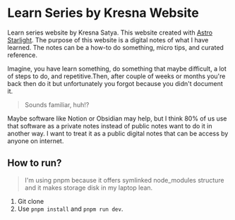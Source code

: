 # Learn Series by Kresna Website

Learn series website by Kresna Satya. This website created with [Astro Starlight](https://starlight.astro.build). The purpose of this website is a digital notes of what I have learned. The notes can be a how-to do something, micro tips, and curated reference.

Imagine, you have learn something, do something that maybe difficult, a lot of steps to do, and repetitive.Then, after couple of weeks or months you're back then do it but unfortunately you forgot because you didn't document it.

> Sounds familiar, huh!?

Maybe software like Notion or Obsidian may help, but I think 80% of us use that software as a private notes instead of public notes want to do it in another way. I want to treat it as a public digital notes that can be access by anyone on internet.

## How to run?

> I'm using pnpm because it offers symlinked node_modules structure and it makes storage disk in my laptop lean.

1. Git clone
2. Use `pnpm install` and `pnpm run dev`.